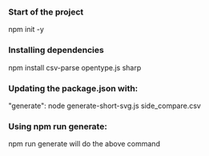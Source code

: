 ### Start of the project

npm init -y

### Installing dependencies

npm install csv-parse opentype.js sharp

### Updating the package.json with:

"generate": node generate-short-svg.js side_compare.csv

### Using npm run generate:

npm run generate will do the above command